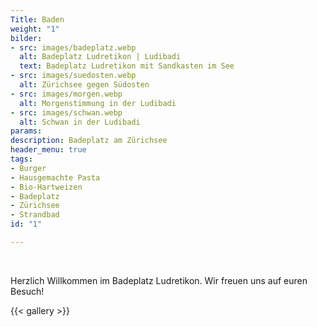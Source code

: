 ```yaml
---
Title: Baden
weight: "1"
bilder:
- src: images/badeplatz.webp
  alt: Badeplatz Ludretikon | Ludibadi
  text: Badeplatz Ludretikon mit Sandkasten im See
- src: images/suedosten.webp
  alt: Zürichsee gegen Südosten
- src: images/morgen.webp
  alt: Morgenstimmung in der Ludibadi
- src: images/schwan.webp
  alt: Schwan in der Ludibadi
params: 
description: Badeplatz am Zürichsee
header_menu: true
tags:
- Burger
- Hausgemachte Pasta
- Bio-Hartweizen
- Badeplatz
- Zürichsee
- Strandbad
id: "1"

---
```

<br/>  

  Herzlich Willkommen im Badeplatz Ludretikon. Wir freuen uns auf euren Besuch!  

{{< gallery  >}}